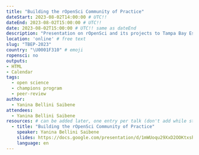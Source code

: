 ```yaml
---
title: "Building the rOpenSci Community of Practice"
dateStart: 2023-08-02T14:00:00 # UTC!!
dateEnd: 2023-08-02T15:00:00 # UTC!!
date: 2023-08-02T15:00:00 # UTC!! same as dateEnd
description: "Presentation on rOpenSci and its projects to Tampa Bay Estuary Program members "
location: 'online' # free text
slug: "TBEP-2023"
country: "\U0001F310" # emoji
ropensci: no
outputs: 
- HTML
- Calendar 
tags: 
  - open science
  - champions program
  - peer-review
author:
  - Yanina Bellini Saibene
attendees:
  - Yanina Bellini Saibene
resources: # can be added later, one entry per talk (don't add while still empty, add once there are resources)
  - title: "Building the rOpenSci Community of Practice"
    speaker: Yanina Bellini Saibene
    slides: https://docs.google.com/presentation/d/1mWUoqu29XxD2OOKtxshYZE6ijZRdtl19UfS_826zMeo/edit?usp=sharing
    language: en
---
```


